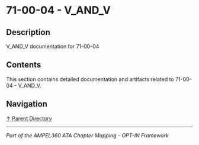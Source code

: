 # 71-00-04 - V_AND_V

## Description

V_AND_V documentation for 71-00-04

## Contents

This section contains detailed documentation and artifacts related to 71-00-04 - V_AND_V.

## Navigation

[↑ Parent Directory](../README.md)

---

*Part of the AMPEL360 ATA Chapter Mapping - OPT-IN Framework*
